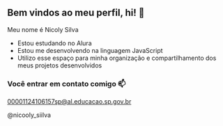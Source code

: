 ## Bem vindos ao meu perfil, hi! 🖤

Meu nome é Nicoly Silva

- Estou estudando no Alura
- Estou me desenvolvendo na linguagem JavaScript
- Utilizo esse espaço para minha organização e compartilhamento dos meus projetos desenvolvidos

### Você entrar em contato comigo 📫

00001124106157sp@al.educacao.sp.gov.br

@nicooly_siilva
